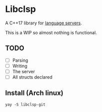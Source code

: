 # Libclsp

A C++17 library for
[language servers](https://microsoft.github.io/language-server-protocol/).

This is a WIP so almost nothing is functional.

## TODO
* [ ] Parsing
* [ ] Writing
* [ ] The server
* [ ] All structs declared

## Install (Arch linux)
`yay -S libclsp-git`
